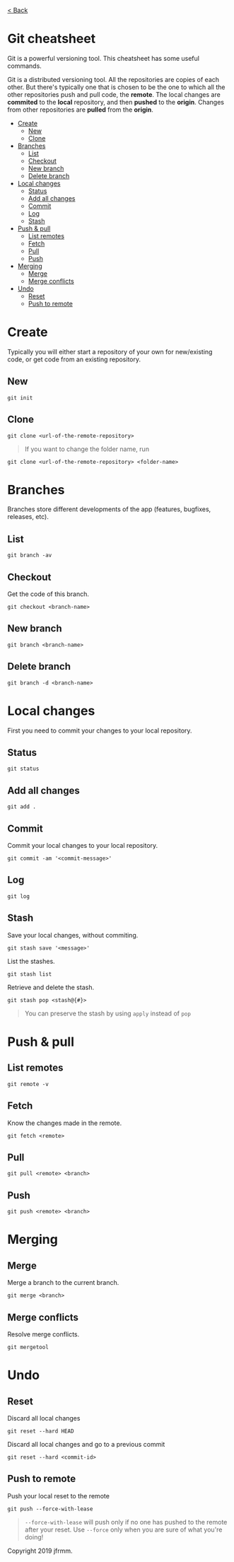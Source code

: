 [< Back](./README.md)

# Git cheatsheet

Git is a powerful versioning tool. This cheatsheet has some useful commands.

Git is a distributed versioning tool. All the repositories are copies of each other. But there's typically one that is chosen to be the one to which all the other repositories push and pull code, the **remote**. The local changes are **commited** to the **local** repository, and then **pushed** to the **origin**. Changes from other repositories are **pulled** from the **origin**.

- [Create](#create)
  - [New](#new)
  - [Clone](#clone)
- [Branches](#branches)
  - [List](#list)
  - [Checkout](#checkout)
  - [New branch](#new-branch)
  - [Delete branch](#delete-branch)
- [Local changes](#local-changes)
  - [Status](#status)
  - [Add all changes](#add-all-changes)
  - [Commit](#commit)
  - [Log](#log)
  - [Stash](#stash)
- [Push & pull](#push-&-pull)
  - [List remotes](#list-remotes)
  - [Fetch](#fetch)
  - [Pull](#pull)
  - [Push](#push)
- [Merging](#merging)
  - [Merge](#merge)
  - [Merge conflicts](#merge-conflicts)
- [Undo](#undo)
  - [Reset](#reset)
  - [Push to remote](#push-to-remote)

# Create

Typically you will either start a repository of your own for new/existing code, or get code from an existing repository.

## New

```
git init
```

## Clone

```
git clone <url-of-the-remote-repository>
```

> If you want to change the folder name, run

```
git clone <url-of-the-remote-repository> <folder-name>
```

# Branches

Branches store different developments of the app (features, bugfixes, releases, etc).

## List

```
git branch -av
```

## Checkout

Get the code of this branch.

```
git checkout <branch-name>
```

## New branch

```
git branch <branch-name>
```

## Delete branch

```
git branch -d <branch-name>
```

# Local changes

First you need to commit your changes to your local repository.

## Status

```
git status
```

## Add all changes

```
git add .
```

## Commit

Commit your local changes to your local repository.

```
git commit -am '<commit-message>'
```

## Log

```
git log
```

## Stash

Save your local changes, without commiting.

```
git stash save '<message>'
```

List the stashes.

```
git stash list
```

Retrieve and delete the stash.

```
git stash pop <stash@{#}>
```

> You can preserve the stash by using `apply` instead of `pop`

# Push & pull

## List remotes

```
git remote -v
```

## Fetch

Know the changes made in the remote.

```
git fetch <remote>
```

## Pull

```
git pull <remote> <branch>
```

## Push

```
git push <remote> <branch>
```

# Merging

## Merge

Merge a branch to the current branch.

```
git merge <branch>
```

## Merge conflicts

Resolve merge conflicts.

```
git mergetool
```

# Undo

## Reset

Discard all local changes

```
git reset --hard HEAD
```

Discard all local changes and go to a previous commit

```
git reset --hard <commit-id>
```

## Push to remote

Push your local reset to the remote

```
git push --force-with-lease
```

> `--force-with-lease` will push only if no one has pushed to the remote after your reset. Use `--force` only when you are sure of what you're doing!

Copyright 2019 jfrmm.
